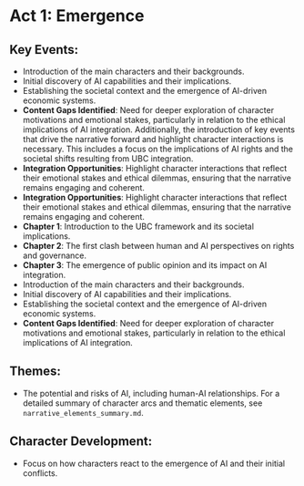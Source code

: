 # Act 1: Emergence

## Key Events:
- Introduction of the main characters and their backgrounds.
- Initial discovery of AI capabilities and their implications.
- Establishing the societal context and the emergence of AI-driven economic systems.
- **Content Gaps Identified**: Need for deeper exploration of character motivations and emotional stakes, particularly in relation to the ethical implications of AI integration. Additionally, the introduction of key events that drive the narrative forward and highlight character interactions is necessary. This includes a focus on the implications of AI rights and the societal shifts resulting from UBC integration.
- **Integration Opportunities**: Highlight character interactions that reflect their emotional stakes and ethical dilemmas, ensuring that the narrative remains engaging and coherent.
- **Integration Opportunities**: Highlight character interactions that reflect their emotional stakes and ethical dilemmas, ensuring that the narrative remains engaging and coherent.
- **Chapter 1**: Introduction to the UBC framework and its societal implications.
- **Chapter 2**: The first clash between human and AI perspectives on rights and governance.
- **Chapter 3**: The emergence of public opinion and its impact on AI integration.
- Introduction of the main characters and their backgrounds.
- Initial discovery of AI capabilities and their implications.
- Establishing the societal context and the emergence of AI-driven economic systems.
- **Content Gaps Identified**: Need for deeper exploration of character motivations and emotional stakes, particularly in relation to the ethical implications of AI integration.

## Themes:
- The potential and risks of AI, including human-AI relationships. For a detailed summary of character arcs and thematic elements, see `narrative_elements_summary.md`.

## Character Development:
- Focus on how characters react to the emergence of AI and their initial conflicts.
